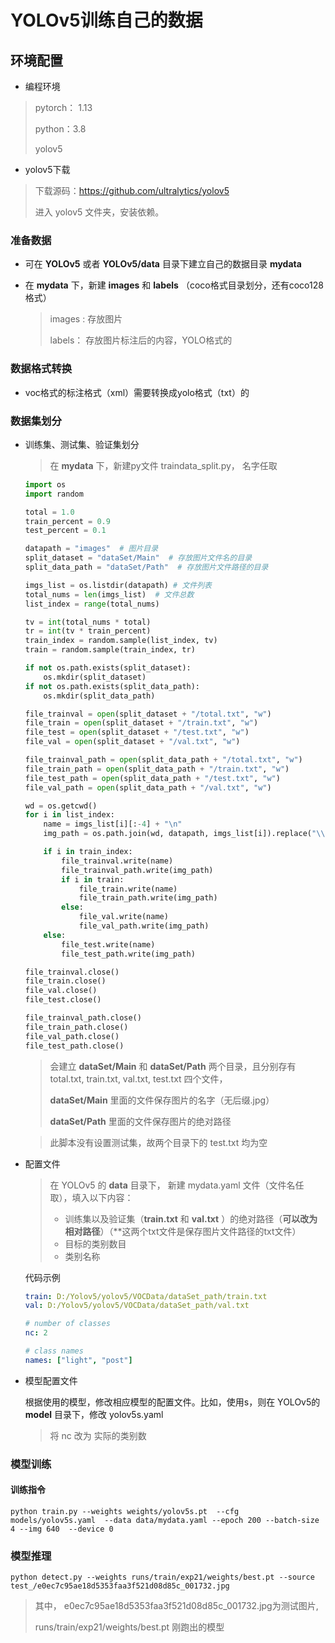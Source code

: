 # YOLOv5训练自己的数据

## 环境配置

*   编程环境

> pytorch： 1.13
>
> python：3.8
>
> yolov5

*   yolov5下载

> 下载源码：<https://github.com/ultralytics/yolov5>
>
> 进入 yolov5 文件夹，安装依赖。

### 准备数据

*   可在 **YOLOv5** 或者 **YOLOv5/data** 目录下建立自己的数据目录 **mydata**

*   在 **mydata** 下，新建 **images** 和 **labels** （coco格式目录划分，还有coco128格式）

    > images : 存放图片
    >
    > labels： 存放图片标注后的内容，YOLO格式的

### 数据格式转换

*   voc格式的标注格式（xml）需要转换成yolo格式（txt）的

### 数据集划分

*   训练集、测试集、验证集划分

    > 在 **mydata** 下，新建py文件  traindata\_split.py， 名字任取

    ```python
    import os
    import random

    total = 1.0
    train_percent = 0.9
    test_percent = 0.1

    datapath = "images"  # 图片目录
    split_dataset = "dataSet/Main"  # 存放图片文件名的目录
    split_data_path = "dataSet/Path"  # 存放图片文件路径的目录

    imgs_list = os.listdir(datapath) # 文件列表
    total_nums = len(imgs_list)  # 文件总数
    list_index = range(total_nums)

    tv = int(total_nums * total)
    tr = int(tv * train_percent)
    train_index = random.sample(list_index, tv)
    train = random.sample(train_index, tr)

    if not os.path.exists(split_dataset):
        os.mkdir(split_dataset)
    if not os.path.exists(split_data_path):
        os.mkdir(split_data_path)

    file_trainval = open(split_dataset + "/total.txt", "w")
    file_train = open(split_dataset + "/train.txt", "w")
    file_test = open(split_dataset + "/test.txt", "w")
    file_val = open(split_dataset + "/val.txt", "w")

    file_trainval_path = open(split_data_path + "/total.txt", "w")
    file_train_path = open(split_data_path + "/train.txt", "w")
    file_test_path = open(split_data_path + "/test.txt", "w")
    file_val_path = open(split_data_path + "/val.txt", "w")

    wd = os.getcwd()
    for i in list_index:
        name = imgs_list[i][:-4] + "\n"
        img_path = os.path.join(wd, datapath, imgs_list[i]).replace("\\", "/") + "\n"

        if i in train_index:
            file_trainval.write(name)
            file_trainval_path.write(img_path)
            if i in train:
                file_train.write(name)
                file_train_path.write(img_path)
            else:
                file_val.write(name)
                file_val_path.write(img_path)
        else:
            file_test.write(name)
            file_test_path.write(img_path)

    file_trainval.close()
    file_train.close()
    file_val.close()
    file_test.close()

    file_trainval_path.close()
    file_train_path.close()
    file_val_path.close()
    file_test_path.close()

    ```

    > 会建立 **dataSet/Main** 和 **dataSet/Path** 两个目录，且分别存有 total.txt, train.txt, val.txt, test.txt 四个文件，
    >
    > **dataSet/Main** 里面的文件保存图片的名字（无后缀.jpg）
    >
    > **dataSet/Path** 里面的文件保存图片的绝对路径

    > 此脚本没有设置测试集，故两个目录下的 test.txt 均为空

*   配置文件

    > 在 YOLOv5 的 **data** 目录下， 新建  mydata.yaml 文件（文件名任取），填入以下内容：
    >
    > *   训练集以及验证集（**train.txt** 和 **val.txt** ）的绝对路径（**可以改为相对路径**）（\*\*这两个txt文件是保存图片文件路径的txt文件）
    > *   目标的类别数目
    > *   类别名称

    代码示例

    ```yaml
    train: D:/Yolov5/yolov5/VOCData/dataSet_path/train.txt
    val: D:/Yolov5/yolov5/VOCData/dataSet_path/val.txt

    # number of classes
    nc: 2

    # class names
    names: ["light", "post"]
    ```

*   模型配置文件

    根据使用的模型，修改相应模型的配置文件。比如，使用s，则在 YOLOv5的 **model** 目录下，修改 yolov5s.yaml

    > 将 nc 改为 实际的类别数

### 模型训练

#### 训练指令

    python train.py --weights weights/yolov5s.pt  --cfg models/yolov5s.yaml  --data data/mydata.yaml --epoch 200 --batch-size 4 --img 640  --device 0

>

### 模型推理

    python detect.py --weights runs/train/exp21/weights/best.pt --source test_/e0ec7c95ae18d5353faa3f521d08d85c_001732.jpg

> 其中， e0ec7c95ae18d5353faa3f521d08d85c\_001732.jpg为测试图片,
>
> runs/train/exp21/weights/best.pt 刚跑出的模型

